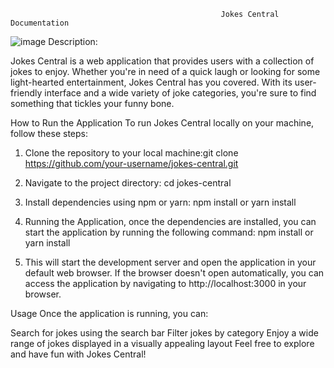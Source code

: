                                                    Jokes Central Documentation

![image](https://github.com/lydia321/Web/assets/42097132/7d5f3c3d-676f-441b-ac77-e63e3f1a3e2d)
Description: 

Jokes Central is a web application that provides users with a collection of jokes to enjoy. Whether you're in need of a quick laugh or looking for some light-hearted entertainment, Jokes Central has you covered. With its user-friendly interface and a wide variety of joke categories, you're sure to find something that tickles your funny bone.

How to Run the Application
To run Jokes Central locally on your machine, follow these steps:
1) Clone the repository to your local machine:git clone https://github.com/your-username/jokes-central.git

2) Navigate to the project directory: cd jokes-central

3) Install dependencies using npm or yarn: npm install or yarn install 

4) Running the Application, once the dependencies are installed, you can start the application by running the following command: npm install or yarn install 

5) This will start the development server and open the application in your default web browser. If the browser doesn't open automatically, you can access the application by navigating to http://localhost:3000 in your browser.

Usage
Once the application is running, you can:

Search for jokes using the search bar
Filter jokes by category
Enjoy a wide range of jokes displayed in a visually appealing layout
Feel free to explore and have fun with Jokes Central!
